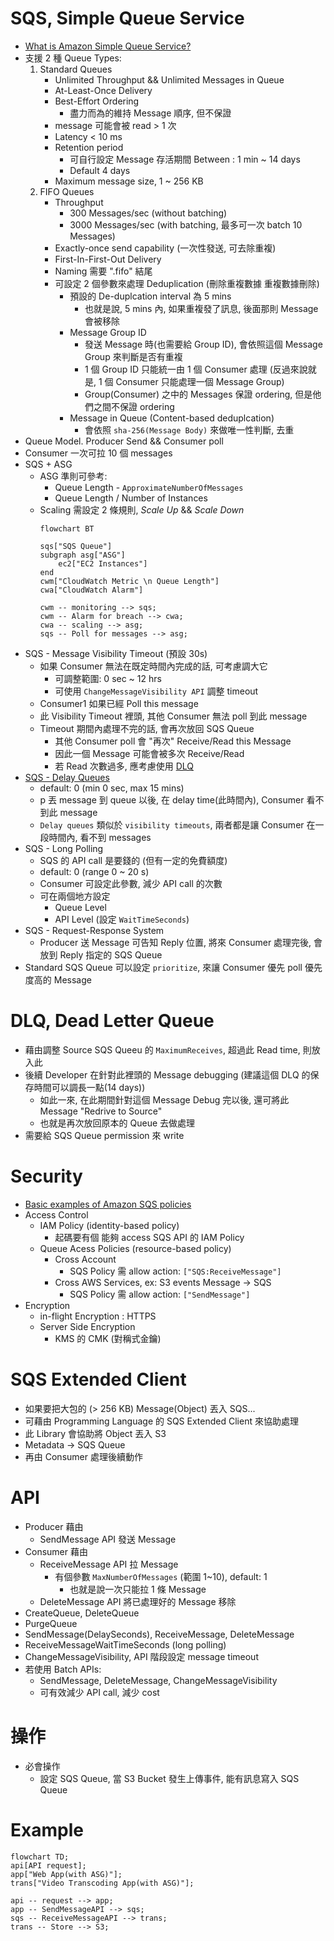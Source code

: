 
# SQS, Simple Queue Service

- [What is Amazon Simple Queue Service?](https://docs.aws.amazon.com/AWSSimpleQueueService/latest/SQSDeveloperGuide/welcome.html)
- 支援 2 種 Queue Types:
    1. Standard Queues
        - Unlimited Throughput && Unlimited Messages in Queue
        - At-Least-Once Delivery
        - Best-Effort Ordering
            - 盡力而為的維持 Message 順序, 但不保證
        - message 可能會被 read > 1 次
        - Latency < 10 ms
        - Retention period
            - 可自行設定 Message 存活期間 Between : 1 min ~ 14 days
            - Default 4 days
        - Maximum message size, 1 ~ 256 KB
    2. FIFO Queues
        - Throughput
            - 300 Messages/sec (without batching)
            - 3000 Messages/sec (with batching, 最多可一次 batch 10 Messages)
        - Exactly-once send capability (一次性發送, 可去除重複)
        - First-In-First-Out Delivery
        - Naming 需要 ".fifo" 結尾
        - 可設定 2 個參數來處理 Deduplication (刪除重複數據 重複數據刪除)
            - 預設的 De-duplcation interval 為 5 mins
                - 也就是說, 5 mins 內, 如果重複發了訊息, 後面那則 Message 會被移除
            - Message Group ID
                - 發送 Message 時(也需要給 Group ID), 會依照這個 Message Group 來判斷是否有重複
                - 1 個 Group ID 只能統一由 1 個 Consumer 處理 (反過來說就是, 1 個 Consumer 只能處理一個 Message Group)
                - Group(Consumer) 之中的 Messages 保證 ordering, 但是他們之間不保證 ordering
            - Message in Queue (Content-based deduplcation)
                - 會依照 `sha-256(Message Body)` 來做唯一性判斷, 去重
- Queue Model. Producer Send && Consumer poll
- Consumer 一次可拉 10 個 messages
- SQS + ASG
    - ASG 準則可參考:
        - Queue Length - `ApproximateNumberOfMessages`
        - Queue Length / Number of Instances
    - Scaling 需設定 2 條規則, *Scale Up* && *Scale Down*
        ```mermaid
        flowchart BT
        
        sqs["SQS Queue"]
        subgraph asg["ASG"]
            ec2["EC2 Instances"]
        end
        cwm["CloudWatch Metric \n Queue Length"]
        cwa["CloudWatch Alarm"]

        cwm -- monitoring --> sqs;
        cwm -- Alarm for breach --> cwa;
        cwa -- scaling --> asg;
        sqs -- Poll for messages --> asg;
        ```
- SQS - Message Visibility Timeout (預設 30s)
    - 如果 Consumer 無法在既定時間內完成的話, 可考慮調大它
        - 可調整範圍: 0 sec ~ 12 hrs
        - 可使用 `ChangeMessageVisibility API` 調整 timeout
    - Consumer1 如果已經 Poll this message
    - 此 Visibility Timeout 裡頭, 其他 Consumer 無法 poll 到此 message
    - Timeout 期間內處理不完的話, 會再次放回 SQS Queue
        - 其他 Consumer poll 會 "再次" Receive/Read this Message
        - 因此一個 Message 可能會被多次 Receive/Read
        - 若 Read 次數過多, 應考慮使用 [DLQ](#dlq-dead-letter-queue)
- [SQS - Delay Queues](https://docs.aws.amazon.com/AWSSimpleQueueService/latest/SQSDeveloperGuide/sqs-delay-queues.html)
    - default: 0 (min 0 sec, max 15 mins)
    - p 丟 message 到 queue 以後, 在 delay time(此時間內), Consumer 看不到此 message
    - `Delay queues` 類似於 `visibility timeouts`, 兩者都是讓 Consumer 在一段時間內, 看不到 messages
- SQS - Long Polling
    - SQS 的 API call 是要錢的 (但有一定的免費額度)
    - default: 0 (range 0 ~ 20 s)
    - Consumer 可設定此參數, 減少 API call 的次數
    - 可在兩個地方設定
        - Queue Level
        - API Level (設定 `WaitTimeSeconds`)
- SQS - Request-Response System
    - Producer 送 Message 可告知 Reply 位置, 將來 Consumer 處理完後, 會放到 Reply 指定的 SQS Queue
- Standard SQS Queue 可以設定 `prioritize`, 來讓 Consumer 優先 poll 優先度高的 Message


# DLQ, Dead Letter Queue

- 藉由調整 Source SQS Queeu 的 `MaximumReceives`, 超過此 Read time, 則放入此
- 後續 Developer 在針對此裡頭的 Message debugging (建議這個 DLQ 的保存時間可以調長一點(14 days))
    - 如此一來, 在此期間針對這個 Message Debug 完以後, 還可將此 Message "Redrive to Source"
    - 也就是再次放回原本的 Queue 去做處理
- 需要給 SQS Queue permission 來 write


# Security

- [Basic examples of Amazon SQS policies](https://docs.aws.amazon.com/AWSSimpleQueueService/latest/SQSDeveloperGuide/sqs-basic-examples-of-sqs-policies.html)
- Access Control
    - IAM Policy (identity-based policy)
        - 起碼要有個 能夠 access SQS API 的 IAM Policy
    - Queue Acess Policies (resource-based policy)
        - Cross Account
            - SQS Policy 需 allow action: `["SQS:ReceiveMessage"]`
        - Cross AWS Services, ex: S3 events Message -> SQS
            - SQS Policy 需 allow action: `["SendMessage"]`
- Encryption
    - in-flight Encryption   : HTTPS
    - Server Side Encryption
        - KMS 的 CMK (對稱式金鑰)


# SQS Extended Client

- 如果要把大包的 (> 256 KB) Message(Object) 丟入 SQS...
- 可藉由 Programming Language 的 SQS Extended Client 來協助處理
- 此 Library 會協助將 Object 丟入 S3
- Metadata -> SQS Queue
- 再由 Consumer 處理後續動作


# API

- Producer 藉由 
    - SendMessage API 發送 Message
- Consumer 藉由 
    - ReceiveMessage API 拉 Message
        - 有個參數 `MaxNumberOfMessages` (範圍 1~10), default: 1
            - 也就是說一次只能拉 1 條 Message
    - DeleteMessage API 將已處理好的 Message 移除
- CreateQueue, DeleteQueue
- PurgeQueue
- SendMessage(DelaySeconds), ReceiveMessage, DeleteMessage
- ReceiveMessageWaitTimeSeconds (long polling)
- ChangeMessageVisibility, API 階段設定 message timeout
- 若使用 Batch APIs:
    - SendMessage, DeleteMessage, ChangeMessageVisibility
    - 可有效減少 API call, 減少 cost


# 操作

- 必會操作
    - 設定 SQS Queue, 當 S3 Bucket 發生上傳事件, 能有訊息寫入 SQS Queue


# Example

```mermaid
flowchart TD;
api[API request];
app["Web App(with ASG)"];
trans["Video Transcoding App(with ASG)"];

api -- request --> app;
app -- SendMessageAPI --> sqs;
sqs -- ReceiveMessageAPI --> trans;
trans -- Store --> S3;
```
